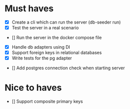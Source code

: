 # Must haves

- [x] Create a cli which can run the server (db-seeder run)
- [x] Test the server in a real scenario
- [] Run the server in the docker compose file
- [x] Handle db adapters using DI
- [x] Support foreign keys in relational databases
- [x] Write tests for the pg adapter
- [] Add postgres connection check when starting server


# Nice to haves

- [] Support composite primary keys
